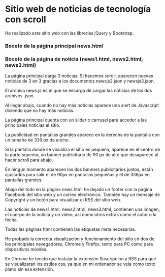 # Sitio web de noticias de tecnología con scroll
He realizado este sitio web con las librerías jQuery y Bootstrap.

### Boceto de la página principal news.html

### Boceto de la página de noticia (news1.html, news2.html, news3.html)

La página principal carga 3 noticias. Si hacemos scroll, aparecen nuevas noticias de 3 en 3 gracias a los documentos newsjs2.json y newsjs3.json.

El archivo news.js es el que se encarga de cargar las noticias de los dos archivos .json.

Al llegar abajo, cuando no hay más noticias aparece una alert de Javascript diciendo que no hay más noticias. 

La página principal cuenta con un slider o carrusel para acceder a las principales noticias el sitio.

La publicidad en pantallas grandes aparece en la derecha de la pantalla con un tamaño de 336 px de ancho.

Si la pantalla donde se visualiza el sitio es pequeña, aparece en el centro de la parte superior, un banner publicitario de 90 px de alto que desaparece al hacer scroll para abajo.

En ningún momento aparecen los dos banners publicitarios juntos, están ajustados para salir el de 90px en pantallas pequeñas y el de 336px en pantallas grandes.

Abajo del todo en la página news.html he dejado un footer con la página Facebook del sitio web y un correo electrónico.
También hay un mensaje de Copyright y un botón para visualizar el RSS del sitio web.

Las noticias de news1.html, news2.html, news3.html, contienen una imagen, el cuerpo de la noticia y un vídeo, así como otros extras como el autor o la fecha.

Todas las páginas html contienen las etiquetas meta necesarias.

He probado la correcta visualización y funcionamiento del sitio en dos de los principales navegadores, Chrome y Firefox, tanto para PC como para dispositivos móviles.

En Chrome he tenido que instalar la extensión Suscripción a RSS para que se visualizaran los estilos css, ya que en mi ordenador se veía como texto plano sin esa extensión.
